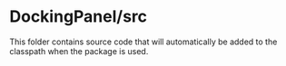 # DockingPanel/src

This folder contains source code that will automatically be added to the classpath when
the package is used.
